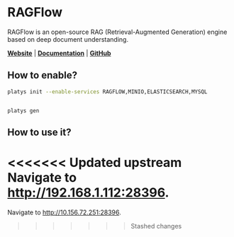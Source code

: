 # RAGFlow

RAGFlow is an open-source RAG (Retrieval-Augmented Generation) engine based on deep document understanding. 

**[Website](https://ragflow.io/)** | **[Documentation](https://ragflow.io/docs/dev/)** | **[GitHub](https://github.com/infiniflow/ragflow/)**

## How to enable?

```bash
platys init --enable-services RAGFLOW,MINIO,ELASTICSEARCH,MYSQL
```

```

```

```
platys gen
```

## How to use it?

<<<<<<< Updated upstream
Navigate to <http://192.168.1.112:28396>.
=======
Navigate to <http://10.156.72.251:28396>.
>>>>>>> Stashed changes

